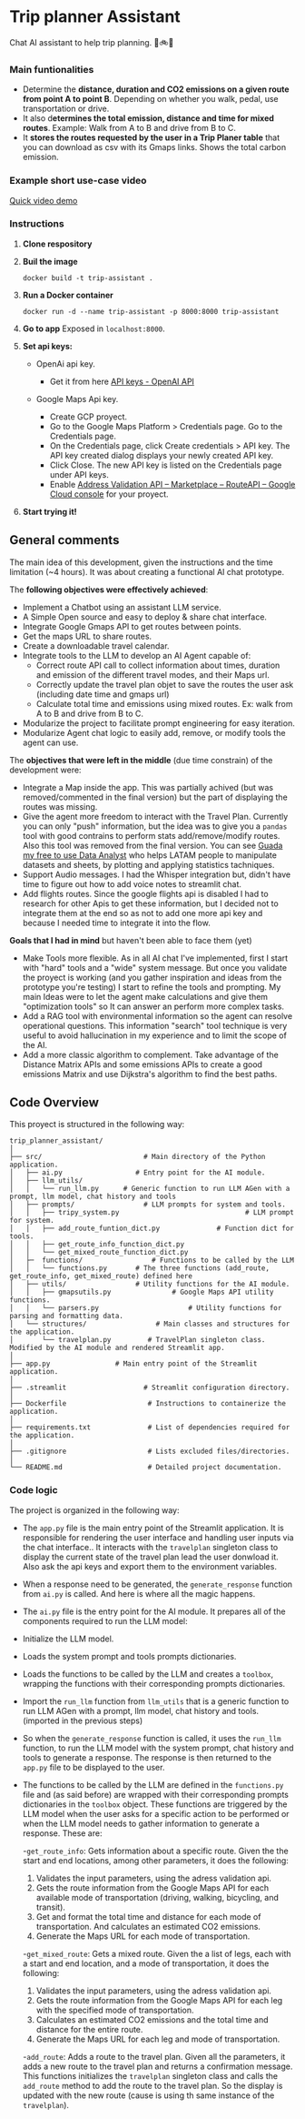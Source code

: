 # Trip planner Assistant

Chat AI assistant to help trip planning. 🚗🚲🚆

### Main funtionalities

* Determine the **distance, duration and CO2 emissions on a given route from point A to point B**. Depending on whether you walk, pedal, use transportation or drive.
* It also d**etermines the total emission, distance and time for mixed routes**. Example: Walk from A to B and drive from B to C.
* It **stores the routes requested by the user in a Trip Planer table** that you can download as csv with its Gmaps links. Shows the total carbon emission.

### Example short use-case video

[Quick video demo](https://drive.google.com/file/d/10N4BsDj96r8z6F76LG5X-nL0oQkCuAjo/view?usp=sharing)

### Instructions

1. **Clone respository**
2. **Buil the image**

   ```
   docker build -t trip-assistant .
   ```

3. **Run a Docker container**

   ```
   docker run -d --name trip-assistant -p 8000:8000 trip-assistant
   ```

4. **Go to app**
   Exposed in `localhost:8000`.
5. **Set api keys:**

   * OpenAi api key.

     * Get it from here [API keys - OpenAI API](https://platform.openai.com/api-keys)
   * Google Maps Api key.

     * Create GCP proyect.
     * Go to the Google Maps Platform > Credentials page. Go to the Credentials page.
     * On the Credentials page, click Create credentials > API key. The API key created dialog displays your newly created API key.
     * Click Close. The new API key is listed on the Credentials page under API keys.
     * Enable [Address Validation API – Marketplace – RouteAPI – Google Cloud console](https://console.cloud.google.com/marketplace/product/google/addressvalidation.googleapis.com?q=search&referrer=search&authuser=1&project=routeapi-417104) for your proyect.
6. **Start trying it!**

## General comments

The main idea of this development, given the instructions and the time limitation (~4 hours). It was about creating a functional AI chat prototype.

The **following objectives were effectively achieved**:

* Implement a Chatbot using an assistant LLM service.
* A Simple Open source and easy to deploy & share chat interface.
* Integrate Google Gmaps API to get routes between points.
* Get the maps URL to share routes.
* Create a downloadable travel calendar.
* Integrate tools to the LLM to develop an AI Agent capable of:
  * Correct route API call to collect information about times, duration and emission of the different travel modes, and their Maps url.
  * Correctly update the travel plan objet to save the routes the user ask (including date time and gmaps url)
  * Calculate total time and emissions using mixed routes. Ex: walk from A to B and drive from B to C.
* Modularize the project to facilitate prompt engineering for easy iteration.
* Modularize Agent chat logic to easily add, remove, or modify tools the agent can use.

The **objectives that were left in the middle** (due time constrain) of the development were:

* Integrate a Map inside the app. This was partially achived (but was removed/commented in the final version) but the part of displaying the routes was missing.
* Give the agent more freedom to interact with the Travel Plan. Currently you can only "push" information, but the idea was to give you a `pandas` tool with good contrains to perform stats add/remove/modify routes. Also this tool was removed from the final version. You can see [Guada my free to use Data Analyst](https://www.youtube.com/watch?v=LwgiALJGBBM) who helps LATAM people to manipulate datasets and sheets, by plotting and applying statistics tachniques.
* Support Audio messages. I had the Whisper integration but, didn't have time to figure out how to add voice notes to streamlit chat.
* Add flights routes. Since the google flights api is disabled I had to research for other Apis to get these information, but I decided not to integrate them at the end so as not to add one more api key and because I needed time to integrate it into the flow.

**Goals that I had in mind** but haven't been able to face them (yet)

* Make Tools more flexible. As in all AI chat I've implemented, first I start with "hard" tools and a "wide" system message. But once you validate the proyect is working (and you gather inspiration and ideas from the prototype you're testing) I start to refine the tools and prompting. My main Ideas were to let the agent make calculations and give them "optimization tools" so It can answer an perform more complex tasks.
* Add a RAG tool with environmental information so the agent can resolve operational questions. This information "search" tool technique is very useful to avoid hallucination in my experience and to limit the scope of the AI.
* Add a more classic algorithm to complement. Take advantage of the Distance Matrix APIs and some emissions APIs to create a good emissions Matrix and use Dijkstra's algorithm to find the best paths.

## Code Overview

This proyect is structured in the following way:

```
trip_planner_assistant/
│
├── src/                         # Main directory of the Python application.
│   ├── ai.py                  # Entry point for the AI module.
│   ├── llm_utils/
│   │   └── run_llm.py      # Generic function to run LLM AGen with a prompt, llm model, chat history and tools
│   ├── prompts/                 # LLM prompts for system and tools.
│   │   ├── tripy_system.py                               # LLM prompt for system.
│   │   ├── add_route_funtion_dict.py              # Function dict for tools.
│   │   ├── get_route_info_function_dict.py
│   │   └── get_mixed_route_function_dict.py
│   ├─  functions/                 # Functions to be called by the LLM
│   │   └── functions.py       # The three functions (add_route, get_route_info, get_mixed_route) defined here
│   ├── utils/                 # Utility functions for the AI module.
│   │   ├── gmapsutils.py               # Google Maps API utility functions.
│   │   └── parsers.py                      # Utility functions for parsing and formatting data.
│   └── structures/                 # Main classes and structures for the application.
│       └── travelplan.py         # TravelPlan singleton class. Modified by the AI module and rendered Streamlit app.
│
├── app.py                # Main entry point of the Streamlit application.
│
├── .streamlit                   # Streamlit configuration directory.
│
├── Dockerfile                    # Instructions to containerize the application.
│
├── requirements.txt              # List of dependencies required for the application.
│
├── .gitignore                    # Lists excluded files/directories.
│
└── README.md                     # Detailed project documentation.
```

### Code logic

The project is organized in the following way:

* The `app.py` file is the main entry point of the Streamlit application. It is responsible for rendering the user interface and handling user inputs via the chat interface.. It interacts with the `travelplan` singleton class to display the current state of the travel plan lead the user donwload it. Also ask the api keys and export them to the environment variables.
* When a response need to be generated, the `generate_response` function from `ai.py` is called. And here is where all the magic happens.
* The `ai.py` file is the entry point for the AI module. It prepares all of the components required to run the LLM model:
* Initialize the LLM model.
* Loads the system prompt and tools prompts dictionaries.
* Loads the functions to be called by the LLM and creates a `toolbox`, wrapping the functions with their corresponding prompts dictionaries.
* Import the `run_llm` function from `llm_utils` that is a generic function to run LLM AGen with a prompt, llm model, chat history and tools. (imported in the previous steps)
* So when the `generate_response` function is called, it uses the `run_llm` function, to run the LLM model with the system prompt, chat history and tools to generate a response. The response is then returned to the `app.py` file to be displayed to the user.
* The functions to be called by the LLM are defined in the `functions.py` file and (as said before) are wrapped with their corresponding prompts dictionaries in the `toolbox` object. These functions are triggered by the LLM model when the user asks for a specific action to be performed or when the LLM model needs to gather information to generate a response. These are:

  -`get_route_info`: Gets information about a specific route. Given the the start and end locations, among other parameters, it does the following:

  1. Validates the input parameters, using the adress validation api.
  2. Gets the route information from the Google Maps API for each available mode of transportation (driving, walking, bicycling, and transit).
  3. Get and format the total time and distance for each mode of transportation. And calculates an estimated CO2 emissions.
  4. Generate the Maps URL for each mode of transportation.

  -`get_mixed_route`: Gets a mixed route. Given the a list of legs, each with a start and end location, and a mode of transportation, it does the following:

  1. Validates the input parameters, using the adress validation api.
  2. Gets the route information from the Google Maps API for each leg with the specified mode of transportation.
  3. Calculates an estimated CO2 emissions and the total time and distance for the entire route.
  4. Generate the Maps URL for each leg and mode of transportation.

  -`add_route`: Adds a route to the travel plan. Given all the parameters, it adds a new route to the travel plan and returns a confirmation message. This functions initializes the `travelplan` singleton class and calls the `add_route` method to add the route to the travel plan. So the display is updated with the new route (cause is using th same instance of the `travelplan`).
